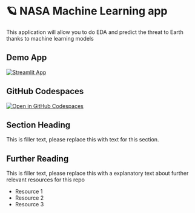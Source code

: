 # 🪐 NASA Machine Learning app 

This application will allow you to do EDA and predict the threat to Earth thanks to machine learning models

## Demo App

[![Streamlit App](https://static.streamlit.io/badges/streamlit_badge_black_white.svg)](https://nasaapp-ashydrsbkhkgkqbujzdng8.streamlit.app/)

## GitHub Codespaces

[![Open in GitHub Codespaces](https://github.com/codespaces/badge.svg)](https://codespaces.new/streamlit/app-starter-kit?quickstart=1)

## Section Heading

This is filler text, please replace this with text for this section.

## Further Reading

This is filler text, please replace this with a explanatory text about further relevant resources for this repo
- Resource 1
- Resource 2
- Resource 3
